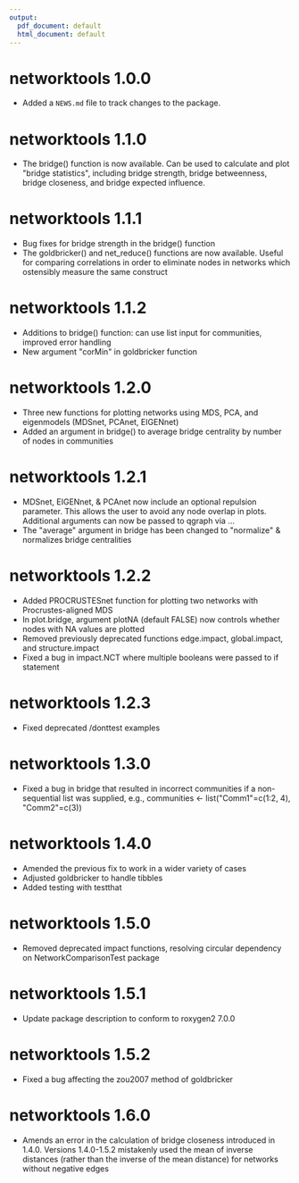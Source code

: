 ```yaml
---
output:
  pdf_document: default
  html_document: default
---
```

# networktools 1.0.0

* Added a `NEWS.md` file to track changes to the package.

# networktools 1.1.0

* The bridge() function is now available. Can be used to calculate and plot "bridge statistics", 
  including bridge strength, bridge betweenness, bridge closeness, and bridge expected influence.
  
# networktools 1.1.1

* Bug fixes for bridge strength in the bridge() function
* The goldbricker() and net_reduce() functions are now available. Useful for comparing correlations 
  in order to eliminate nodes in networks which ostensibly measure the same construct

# networktools 1.1.2

* Additions to bridge() function: can use list input for communities, improved error handling
* New argument "corMin" in goldbricker function

# networktools 1.2.0

* Three new functions for plotting networks using MDS, PCA, and eigenmodels (MDSnet, PCAnet, EIGENnet)
* Added an argument in bridge() to average bridge centrality by number of nodes in communities

# networktools 1.2.1

* MDSnet, EIGENnet, & PCAnet now include an optional repulsion parameter. This allows the user to avoid any node overlap in plots. Additional arguments can now be passed to qgraph via ...
* The "average" argument in bridge has been changed to "normalize" & normalizes bridge centralities

# networktools 1.2.2

* Added PROCRUSTESnet function for plotting two networks with Procrustes-aligned MDS
* In plot.bridge, argument plotNA (default FALSE) now controls whether nodes with NA values are plotted
* Removed previously deprecated functions edge.impact, global.impact, and structure.impact
* Fixed a bug in impact.NCT where multiple booleans were passed to if statement

# networktools 1.2.3

* Fixed deprecated /donttest examples

# networktools 1.3.0

* Fixed a bug in bridge that resulted in incorrect communities if a non-sequential list was supplied, e.g., communities <- list("Comm1"=c(1:2, 4), "Comm2"=c(3))

# networktools 1.4.0

* Amended the previous fix to work in a wider variety of cases
* Adjusted goldbricker to handle tibbles
* Added testing with testthat

# networktools 1.5.0

* Removed deprecated impact functions, resolving circular dependency on NetworkComparisonTest package

# networktools 1.5.1

* Update package description to conform to roxygen2 7.0.0

# networktools 1.5.2

* Fixed a bug affecting the zou2007 method of goldbricker

# networktools 1.6.0

* Amends an error in the calculation of bridge closeness introduced in 1.4.0. Versions 1.4.0-1.5.2 mistakenly used the mean of inverse distances (rather than the inverse of the mean distance) for networks without negative edges
